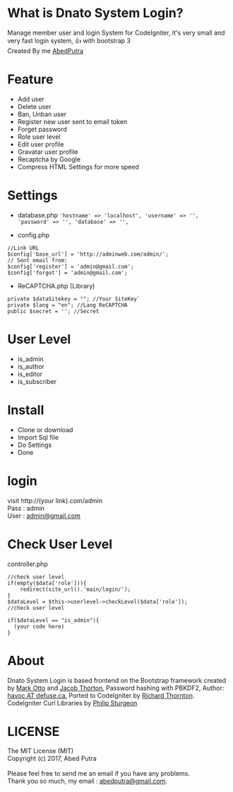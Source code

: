 # What is Dnato System Login?
Manage member user and login System for CodeIgniter, it's very small and very fast login system, :+1: with bootstrap 3
<br>Created By me <a href="http://abedputra.com">AbedPutra</a>

# Feature
- Add user
- Delete user
- Ban, Unban user
- Register new user sent to email token
- Forget password
- Role user level
- Edit user profile
- Gravatar user profile
- Recaptcha by Google
- Compress HTML Settings for more speed

# Settings
- database.php
`'hostname' => 'localhost', 'username' => '', 'password' => '', 'database' => '',`

- config.php
```
//Link URL
$config['base_url'] = 'http://adminweb.com/admin/';
// Sent email from:
$config['register'] = 'admin@gmail.com';
$config['forgot'] = 'admin@gmail.com';
```

- ReCAPTCHA.php (Library)<br>
```
private $dataSitekey = ""; //Your SiteKey`
private $lang = "en"; //Lang ReCAPTCHA
public $secret = ''; //Secret
```

# User Level
- is_admin
- is_author
- is_editor
- is_subscriber

# Install
- Clone or download
- Import Sql file
- Do Settings
- Done

# login
visit http://(your link).com/admin<br>
Pass : admin<br>
User : admin@gmail.com<br>

# Check User Level
controller.php
```
//check user level
if(empty($data['role'])){
    redirect(site_url().'main/login/');
}
$dataLevel = $this->userlevel->checkLevel($data['role']);
//check user level

if($dataLevel == "is_admin"){
  (your code here)
}
```

# About
Dnato System Login is based frontend on the Bootstrap framework created by <a href="https://twitter.com/mdo">Mark Otto</a> and <a href="https://twitter.com/fat">Jacob Thorton.</a>
Password hashing with PBKDF2, Author: <a href="https://github.com/defuse">havoc AT defuse.ca.</a>
Ported to CodeIgniter by <a href="http://twitter.com/RichardThornton">Richard Thornton</a>. CodeIgniter Curl Libraries by <a href="https://github.com/philsturgeon/codeigniter-curl">Philip Sturgeon</a>

# LICENSE
The MIT License (MIT)<br>
Copyright (c) 2017, Abed Putra<br>
<br>
Please feel free to send me an email if you have any problems.<br>
Thank you so much, my email : abedputra@gmail.com.
